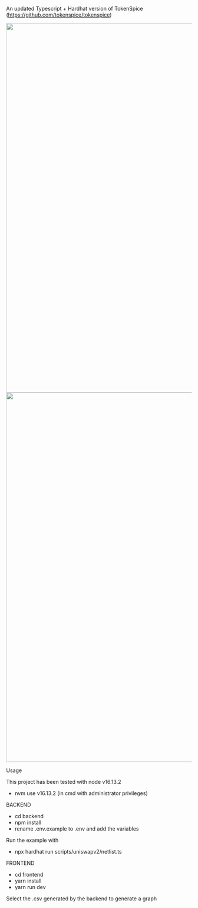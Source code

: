  An updated Typescript + Hardhat version of TokenSpice (https://github.com/tokenspice/tokenspice)
 
<img src="https://user-images.githubusercontent.com/13381610/235980720-880605dd-71a5-4ec9-9926-ea46ed6abd39.png" width="1000">
<img src="https://user-images.githubusercontent.com/13381610/235981126-648e8130-8a14-48b5-b3fd-f7a9360aae57.png" width="1000">

 Usage

 This project has been tested with node v16.13.2

 - nvm use v16.13.2 (in cmd with administrator privileges)


 BACKEND

 - cd backend
 - npm install
 - rename .env.example to .env and add the variables

 Run the example with

 - npx hardhat run scripts/uniswapv2/netlist.ts


 FRONTEND

 - cd frontend
 - yarn install
 - yarn run dev

 Select the .csv generated by the backend to generate a graph

